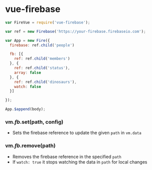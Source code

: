 vue-firebase
============

```javascript
var FireVue = require('vue-firebase');

var ref = new Firebase('https://your-firebase.firebaseio.com');

var App = new Fire({
  firebase: ref.child('people')

  fb: [{
    ref: ref.child('members')
  }, {
    ref: ref.child('status'),
    array: false
  }, {
    ref: ref.child('dinosaurs'),
    watch: false
  }]

});

App.$append(body);
```

### vm.$fb.$set(path, config)
  - Sets the firebase reference to update the given ```path``` in ```vm.data```

### vm.$fb.$remove(path)
  - Removes the firebase reference in the specified ```path```
  - If ```watch: true``` it stops watching the data in ```path``` for local changes

